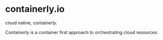 # containerly.io

cloud native, containerly.

Containerly is a container first approach to orchestrating cloud resources.
